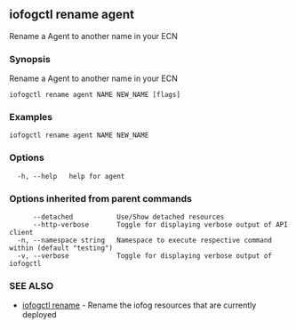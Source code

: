 ## iofogctl rename agent

Rename a Agent to another name in your ECN

### Synopsis

Rename a Agent to another name in your ECN

```
iofogctl rename agent NAME NEW_NAME [flags]
```

### Examples

```
iofogctl rename agent NAME NEW_NAME
```

### Options

```
  -h, --help   help for agent
```

### Options inherited from parent commands

```
      --detached           Use/Show detached resources
      --http-verbose       Toggle for displaying verbose output of API client
  -n, --namespace string   Namespace to execute respective command within (default "testing")
  -v, --verbose            Toggle for displaying verbose output of iofogctl
```

### SEE ALSO

* [iofogctl rename](iofogctl_rename.md)	 - Rename the iofog resources that are currently deployed


